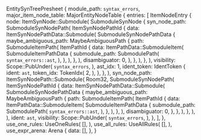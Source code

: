 EntitySynTreePresheet {
    module_path: `syntax_errors`,
    major_item_node_table: MajorEntityNodeTable {
        entries: [
            ItemNodeEntry {
                node: ItemSynNode::Submodule(
                    SubmoduleSynNode {
                        syn_node_path: SubmoduleSynNodePath(
                            ItemSynNodePathId {
                                data: ItemSynNodePathData::Submodule(
                                    SubmoduleSynNodePathData {
                                        maybe_ambiguous_path: MaybeAmbiguousPath {
                                            path: SubmoduleItemPath(
                                                ItemPathId {
                                                    data: ItemPathData::SubmoduleItem(
                                                        SubmoduleItemPathData {
                                                            submodule_path: SubmodulePath(
                                                                `syntax_errors::ast`,
                                                            ),
                                                        },
                                                    ),
                                                },
                                            ),
                                            disambiguator: 0,
                                        },
                                    },
                                ),
                            },
                        ),
                        visibility: Scope::PubUnder(
                            `syntax_errors`,
                        ),
                        ast_idx: 1,
                        ident_token: IdentToken {
                            ident: `ast`,
                            token_idx: TokenIdx(
                                2,
                            ),
                        },
                    },
                ),
                syn_node_path: ItemSynNodePath::Submodule(
                    Room32,
                    SubmoduleSynNodePath(
                        ItemSynNodePathId {
                            data: ItemSynNodePathData::Submodule(
                                SubmoduleSynNodePathData {
                                    maybe_ambiguous_path: MaybeAmbiguousPath {
                                        path: SubmoduleItemPath(
                                            ItemPathId {
                                                data: ItemPathData::SubmoduleItem(
                                                    SubmoduleItemPathData {
                                                        submodule_path: SubmodulePath(
                                                            `syntax_errors::ast`,
                                                        ),
                                                    },
                                                ),
                                            },
                                        ),
                                        disambiguator: 0,
                                    },
                                },
                            ),
                        },
                    ),
                ),
                ident: `ast`,
                visibility: Scope::PubUnder(
                    `syntax_errors`,
                ),
            },
        ],
    },
    use_one_rules: UseOneRules(
        [],
    ),
    use_all_rules: UseAllRules(
        [],
    ),
    use_expr_arena: Arena {
        data: [],
    },
}